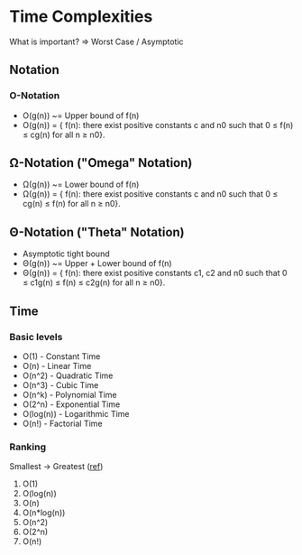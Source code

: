 # Time Complexities

What is important? => Worst Case / Asymptotic


## Notation
### O-Notation
* O(g(n)) ~= Upper bound of f(n)
* O(g(n)) = { f(n): there exist positive constants c and n0 such
that 0 ≤ f(n) ≤ cg(n) for all n ≥ n0}.

## Ω-Notation ("Omega" Notation)
* Ω(g(n)) ~= Lower bound of f(n)
* Ω(g(n)) = { f(n): there exist positive constants c and n0 such
that 0 ≤ cg(n) ≤ f(n) for all n ≥ n0}.

## Θ-Notation ("Theta" Notation)
* Asymptotic tight bound
* Θ(g(n)) ~= Upper + Lower bound of f(n)
* Θ(g(n)) = { f(n): there exist positive constants c1, c2 and n0
such that 0 ≤ c1g(n) ≤ f(n) ≤ c2g(n) for all n ≥ n0}.


## Time
### Basic levels
* O(1) - Constant Time
* O(n) - Linear Time
* O(n^2) - Quadratic Time
* O(n^3) - Cubic Time
* O(n^k) - Polynomial Time
* O(2^n) - Exponential Time
* O(log(n)) - Logarithmic Time
* O(n!) - Factorial Time

### Ranking
Smallest -> Greatest ([ref](http://bigocheatsheet.com/))
1. O(1)
2. O(log(n))
3. O(n)
4. O(n*log(n))
5. O(n^2)
6. O(2^n)
7. O(n!)
